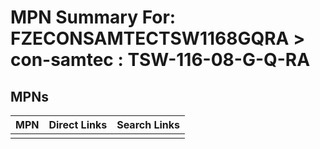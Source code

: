 



# MPN Summary For: FZECONSAMTECTSW1168GQRA > con-samtec : TSW-116-08-G-Q-RA

## MPNs
  

|MPN|Direct Links|Search Links|
| :--- | :--- | :--- |
||||
